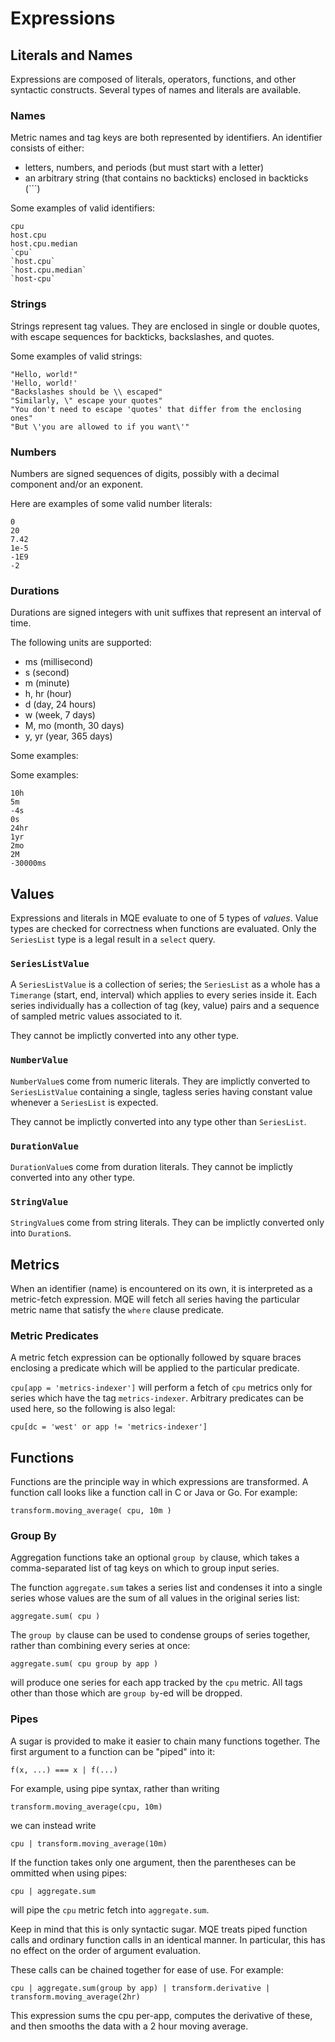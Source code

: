 
# Expressions

## Literals and Names

Expressions are composed of literals, operators, functions, and other syntactic constructs. Several types of names and literals are available.

### Names

Metric names and tag keys are both represented by identifiers. An identifier consists of either:

* letters, numbers, and periods (but must start with a letter)
* an arbitrary string (that contains no backticks) enclosed in backticks (`\``)

Some examples of valid identifiers:
```
cpu
host.cpu
host.cpu.median
`cpu`
`host.cpu`
`host.cpu.median`
`host-cpu`
```

### Strings

Strings represent tag values. They are enclosed in single or double quotes, with escape sequences for backticks, backslashes, and quotes.

Some examples of valid strings:
```
"Hello, world!"
'Hello, world!'
"Backslashes should be \\ escaped"
"Similarly, \" escape your quotes"
"You don't need to escape 'quotes' that differ from the enclosing ones"
"But \'you are allowed to if you want\'"
```

### Numbers

Numbers are signed sequences of digits, possibly with a decimal component and/or an exponent.

Here are examples of some valid number literals:

```
0
20
7.42
1e-5
-1E9
-2
```

### Durations

Durations are signed integers with unit suffixes that represent an interval of time.

The following units are supported:

* ms (millisecond)
* s (second)
* m (minute)
* h, hr (hour)
* d (day, 24 hours)
* w (week, 7 days)
* M, mo (month, 30 days)
* y, yr (year, 365 days)

Some examples:


Some examples:

```
10h
5m
-4s
0s
24hr
1yr
2mo
2M
-30000ms
```

## Values

Expressions and literals in MQE evaluate to one of 5 types of *values*. Value types are checked for correctness when functions are evaluated.
Only the `SeriesList` type is a legal result in a `select` query.

### `SeriesListValue`

A `SeriesListValue` is a collection of series; the `SeriesList` as a whole has a `Timerange` (start, end, interval) which applies to every series inside it.
Each series individually has a collection of tag (key, value) pairs and a sequence of sampled metric values associated to it.

They cannot be implictly converted into any other type.

### `NumberValue`

`NumberValue`s come from numeric literals. They are implictly converted to `SeriesListValue` containing a single, tagless series having constant value whenever a `SeriesList` is expected.

They cannot be implictly converted into any type other than `SeriesList`.

### `DurationValue`

`DurationValue`s come from duration literals. They cannot be implictly converted into any other type.

### `StringValue`

`StringValue`s come from string literals. They can be implictly converted only into `Duration`s.

## Metrics

When an identifier (name) is encountered on its own, it is interpreted as a metric-fetch expression.
MQE will fetch all series having the particular metric name that satisfy the `where` clause predicate.

### Metric Predicates

A metric fetch expression can be optionally followed by square braces enclosing a predicate which will be applied to the particular predicate.

`cpu[app = 'metrics-indexer']` will perform a fetch of `cpu` metrics only for series which have the tag `metrics-indexer`. Arbitrary predicates can be used here, so the following is also legal:

`cpu[dc = 'west' or app != 'metrics-indexer']`

## Functions

Functions are the principle way in which expressions are transformed. A function call looks like a function call in C or Java or Go. For example:

`transform.moving_average( cpu, 10m )`

### Group By

Aggregation functions take an optional `group by` clause, which takes a comma-separated list of tag keys on which to group input series.

The function `aggregate.sum` takes a series list and condenses it into a single series whose values are the sum of all values in the original series list:

`aggregate.sum( cpu )`

The `group by` clause can be used to condense groups of series together, rather than combining every series at once:

`aggregate.sum( cpu group by app )`

will produce one series for each app tracked by the `cpu` metric. All tags other than those which are `group by`-ed will be dropped.

### Pipes

A sugar is provided to make it easier to chain many functions together. The first argument to a function can be "piped" into it:

`f(x, ...) === x | f(...)`

For example, using pipe syntax, rather than writing

`transform.moving_average(cpu, 10m)`

we can instead write

`cpu | transform.moving_average(10m)`

If the function takes only one argument, then the parentheses can be ommitted when using pipes:

`cpu | aggregate.sum`

will pipe the `cpu` metric fetch into `aggregate.sum`.

Keep in mind that this is only syntactic sugar. MQE treats piped function calls and ordinary function calls in an identical manner.
In particular, this has no effect on the order of argument evaluation.

These calls can be chained together for ease of use. For example:

`cpu | aggregate.sum(group by app) | transform.derivative | transform.moving_average(2hr)`

This expression sums the cpu per-app, computes the derivative of these, and then smooths the data with a 2 hour moving average.